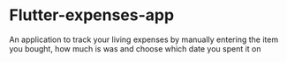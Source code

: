 # Flutter-expenses-app
An application to track your living expenses by manually entering the item you bought, how much is was and choose which date you spent it on
